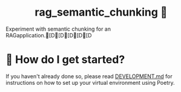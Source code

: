 <h1 align="center">
    rag_semantic_chunking &#128679;
</h1>

Experiment with semantic chunking for an RAGapplication.[D[D[D[D[D

# &#127939; How do I get started?
If you haven't already done so, please read [DEVELOPMENT.md](DEVELOPMENT.md) for instructions on how to set up your virtual environment using Poetry.
